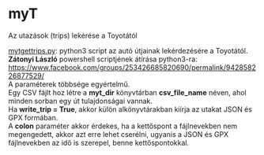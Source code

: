 # myT
Az utazások (trips) lekérése a Toyotától

[mytgettrips.py](https://github.com/koltayk/myT/blob/main/mytgettrips.py): python3 script az autó útjainak lekérdezésére a Toyotától. 
<br>**Zátonyi László** powershell scriptjének átírása python3-ra: https://www.facebook.com/groups/253426685820690/permalink/942858226877529/
<br>A paraméterek többsége egyértelmű. 
<br>Egy CSV fájlt hoz létre a **myt_dir** könyvtárban **csv_file_name** néven, ahol minden sorban egy út tulajdonságai vannak.
<br>Ha **write_trip = True**, akkor külön alkönyvtárakban kiírja az utakat JSON és GPX formában.
<br>A **colon** paraméter akkor érdekes, ha a kettőspont a fájlnevekben nem megengedett, akkor azt erre lehet cserélni, ugyanis a JSON és GPX fájlnevekben az idő is szerepel, benne kettőspontokkal.
